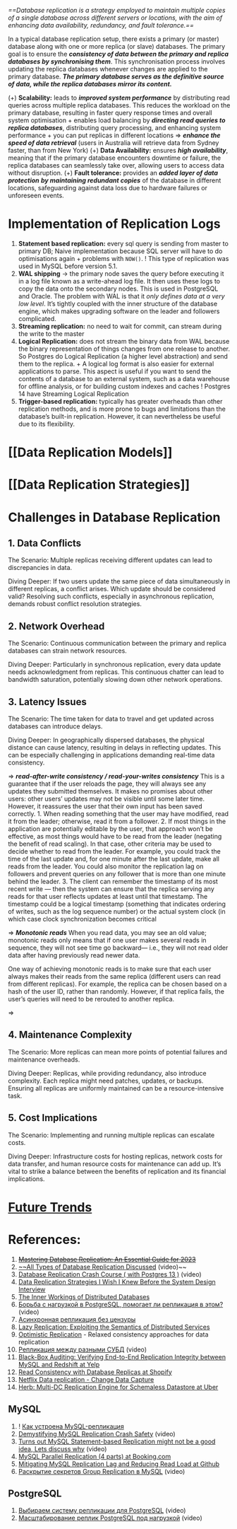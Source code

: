 *==Database replication is a strategy employed to maintain multiple copies of a single database across different servers or locations, with the aim of enhancing data availability, redundancy, and fault tolerance.==*

In a typical database replication setup, there exists a primary (or master) database along with one or more replica (or slave) databases. The primary goal is to ensure the ***consistency of data between the primary and replica databases by synchronising them***. This synchronisation process involves updating the replica databases whenever changes are applied to the primary database. ***The primary database serves as the definitive source of data, while the replica databases mirror its content.***

(+) **Scalability:** leads to ***improved system performance*** by distributing read queries across multiple replica databases. This reduces the workload on the primary database, resulting in faster query response times and overall system optimisation + enables load balancing by ***directing read queries to replica databases***, distributing query processing, and enhancing system performance + you can put replicas in different locations => ***enhance the speed of data retrieval*** (users in Australia will retrieve data from Sydney faster, than from New York)
(+) **Data Availability:** ensures ***high availability***, meaning that if the primary database encounters downtime or failure, the replica databases can seamlessly take over, allowing users to access data without disruption. 
(+) **Fault tolerance:** provides an ***added layer of data protection*** ***by maintaining redundant copies*** of the database in different locations, safeguarding against data loss due to hardware failures or unforeseen events. 
# Implementation of Replication Logs

 1. **Statement based replication:** every sql query is sending from master to primary DB; Naive implementation because SQL server will have to do optimisations again + problems with `NOW()`. 
	 ! This type of replication was used in MySQL before version 5.1.
 2. **WAL shipping** -> the primary node saves the query before executing it in a log file known as a write-ahead log file. It then uses these logs to copy the data onto the secondary nodes. This is used in PostgreSQL and Oracle. The problem with WAL is that it *only defines data at a very low level*. It’s tightly coupled with the inner structure of the database engine, which makes upgrading software on the leader and followers complicated.
 2. **Streaming replication:** no need to wait for commit, can stream during the write to the master
 3. **Logical Replication:** does not stream the binary data from WAL because the binary representation of things changes from one release to another. So Postgres do Logical Replication (a higher level abstraction) and send them to the replica. + A logical log format is also easier for external applications to parse. This aspect is useful if you want to send the contents of a database to an external system, such as a data warehouse for offline analysis, or for building custom indexes and caches
	 ! Postgres 14 have Streaming Logical Replication
4. **Trigger-based replication:** typically has greater overheads than other replication methods, and is more prone to bugs and limitations than the database’s built-in replication. However, it can nevertheless be useful due to its flexibility.
# [[Data Replication Models]]

# [[Data Replication Strategies]]

# Challenges in Database Replication

## 1. Data Conflicts

The Scenario: Multiple replicas receiving different updates can lead to discrepancies in data.

Diving Deeper: If two users update the same piece of data simultaneously in different replicas, a conflict arises. Which update should be considered valid? Resolving such conflicts, especially in asynchronous replication, demands robust conflict resolution strategies.
## 2. Network Overhead

The Scenario: Continuous communication between the primary and replica databases can strain network resources.

Diving Deeper: Particularly in synchronous replication, every data update needs acknowledgment from replicas. This continuous chatter can lead to bandwidth saturation, potentially slowing down other network operations.
## 3. Latency Issues

The Scenario: The time taken for data to travel and get updated across databases can introduce delays.

Diving Deeper: In geographically dispersed databases, the physical distance can cause latency, resulting in delays in reflecting updates. This can be especially challenging in applications demanding real-time data consistency.

=> ***read-after-write consistency / read-your-writes consistency*** 
This is a guarantee that if the user reloads the page, they will always see any updates they submitted themselves. It makes no promises about other users: other users’ updates may not be visible until some later time. However, it reassures the user that their own input has been saved correctly.
	1. When reading something that the user may have modified, read it from the leader; otherwise, read it from a follower.
	2. If most things in the application are potentially editable by the user, that approach won’t be effective, as most things would have to be read from the leader (negating the benefit of read scaling). In that case, other criteria may be used to decide whether to read from the leader. For example, you could track the time of the last update and, for one minute after the last update, make all reads from the leader. You could also monitor the replication lag on followers and prevent queries on any follower that is more than one minute behind the leader.
	3. The client can remember the timestamp of its most recent write — then the system can ensure that the replica serving any reads for that user reflects updates at least until that timestamp. The timestamp could be a logical timestamp (something that indicates ordering of writes, such as the log sequence number) or the actual system clock (in which case clock synchronization becomes critical

=> ***Monotonic reads*** 
When you read data, you may see an old value; monotonic reads only means that if one user makes several reads in sequence, they will not see time go backward— i.e., they will not read older data after having previously read newer data.

One way of achieving monotonic reads is to make sure that each user always makes their reads from the same replica (different users can read from different replicas). For example, the replica can be chosen based on a hash of the user ID, rather than randomly. However, if that replica fails, the user’s queries will need to be rerouted to another replica.

=> 

## 4. Maintenance Complexity

The Scenario: More replicas can mean more points of potential failures and maintenance overheads.

Diving Deeper: Replicas, while providing redundancy, also introduce complexity. Each replica might need patches, updates, or backups. Ensuring all replicas are uniformly maintained can be a resource-intensive task.
## 5. Cost Implications

The Scenario: Implementing and running multiple replicas can escalate costs.

Diving Deeper: Infrastructure costs for hosting replicas, network costs for data transfer, and human resource costs for maintenance can add up. It’s vital to strike a balance between the benefits of replication and its financial implications.

# [Future Trends](Future%20Trends.md)

# References:

1. ~~[Mastering Database Replication: An Essential Guide for 2023](https://levelup.gitconnected.com/mastering-database-replication-an-essential-guide-for-2023-9fa6deb3efe4)~~
2. [~~All Types of Database Replication Discussed](https://www.youtube.com/watch?v=aE2UPg3Ckck&list=PLQnljOFTspQXjD0HOzN7P2tgzu7scWpl2&index=75) (video)~~
3. [Database Replication Crash Course ( with Postgres 13 )](https://www.youtube.com/watch?v=9aFu7APZQmY&list=PLQnljOFTspQXjD0HOzN7P2tgzu7scWpl2&index=14) (video)
4. [Data Replication Strategies I Wish I Knew Before the System Design Interview](https://levelup.gitconnected.com/i-wished-i-knew-these-data-replication-strategies-before-the-system-design-interview-e228216290f3)
5. [The Inner Workings of Distributed Databases](https://questdb.io/blog/inner-workings-distributed-databases/)
6. [Борьба с нагрузкой в PostgreSQL, помогает ли репликация в этом?](https://www.youtube.com/watch?v=xY_M8TGdm6A&list=PLH-XmS0lSi_zgalbXwsytGNdAlNYmmE5C&index=15) (video)
7. [Асинхронная репликация без цензуры](https://highload.guide/blog/asynchronous-replication.html)
8. [Lazy Replication: Exploiting the Semantics of Distributed Services](https://citeseerx.ist.psu.edu/viewdoc/summary?doi=10.1.1.17.469)
9. [Optimistic Replication](https://www.hpl.hp.com/techreports/2002/HPL-2002-33.pdf) - Relaxed consistency approaches for data replication
10. [Репликация между разными СУБД](https://www.youtube.com/watch?v=6rWhswb_3YA&list=PLH-XmS0lSi_wRIh4RJjnTGMKaTiQoaGTc&index=88) (video)
11. [Black-Box Auditing: Verifying End-to-End Replication Integrity between MySQL and Redshift at Yelp](https://engineeringblog.yelp.com/2018/04/black-box-auditing.html)
12. [Read Consistency with Database Replicas at Shopify](https://shopify.engineering/read-consistency-database-replicas)
13. [Netflix Data replication - Change Data Capture](https://netflixtechblog.com/dblog-a-generic-change-data-capture-framework-69351fb9099b)
14. [Herb: Multi-DC Replication Engine for Schemaless Datastore at Uber](https://eng.uber.com/herb-datacenter-replication/)

## MySQL

1. ! [Как устроена MySQL-репликация](https://highload.guide/blog/mysql-replication.html)
2. [Demystifying MySQL Replication Crash Safety](https://www.youtube.com/watch?v=F2mZYTDsNDk&list=PLH-XmS0lSi_wRIh4RJjnTGMKaTiQoaGTc&index=111) (video)
3. [Turns out MySQL Statement-based Replication might not be a good idea, Lets discuss why](https://www.youtube.com/watch?v=WSDjjgSP-jA&list=PLQnljOFTspQXjD0HOzN7P2tgzu7scWpl2&index=80) (video)
4. [MySQL Parallel Replication (4 parts) at Booking.com](https://medium.com/booking-com-infrastructure/evaluating-mysql-parallel-replication-part-4-annex-under-the-hood-eb456cf8b2fb)
5. [Mitigating MySQL Replication Lag and Reducing Read Load at Github](https://githubengineering.com/mitigating-replication-lag-and-reducing-read-load-with-freno/)
6. [Раскрытие секретов Group Replication в MySQL](https://www.youtube.com/watch?v=40nYX-ZIdvw&list=PLH-XmS0lSi_zTZrols83QSxI3Q96dSbBm&index=16) (video)

## PostgreSQL

1. [Выбираем систему репликации для PostgreSQL](https://www.youtube.com/watch?v=YQ63niptCTc&list=PLH-XmS0lSi_wRIh4RJjnTGMKaTiQoaGTc&index=50) (video)
2. [Масштабирование реплик PostgreSQL под нагрузкой](https://www.youtube.com/watch?v=IyIdf-AEz5U&list=PLH-XmS0lSi_wRIh4RJjnTGMKaTiQoaGTc&index=41) (video)